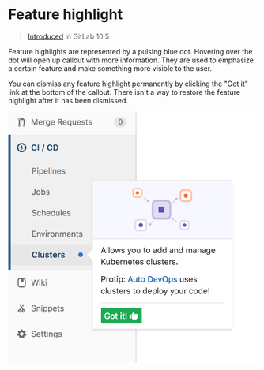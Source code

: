# Feature highlight

> [Introduced][ce-16379] in GitLab 10.5

Feature highlights are represented by a pulsing blue dot. Hovering over the dot
will open up callout with more information.
They are used to emphasize a certain feature and make something more visible to the user.

You can dismiss any feature highlight permanently by clicking the "Got it" link
at the bottom of the callout. There isn't a way to restore the feature highlight
after it has been dismissed.

![Clusters feature highlight](img/feature_highlight_example.png)

[ce-16379]: https://gitlab.com/gitlab-org/gitlab-ce/merge_requests/16379
